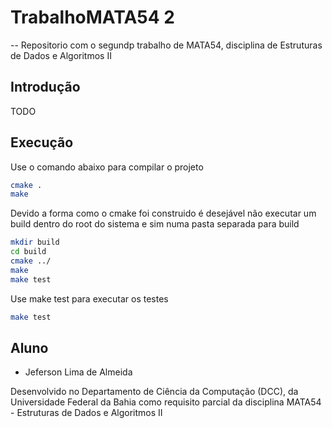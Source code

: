 # TrabalhoMATA54 2
--
Repositorio com o segundp trabalho de MATA54, disciplina de Estruturas de Dados e Algoritmos II

## Introdução
TODO

## Execução
Use o comando abaixo para compilar o projeto

```sh
cmake .
make
```

Devido a forma como o cmake foi construido é desejável não executar um build dentro do root do sistema
e sim numa pasta separada para build

```sh
mkdir build
cd build
cmake ../
make
make test
```

Use make test para executar os testes

```sh
make test
```

## Aluno
* Jeferson Lima de Almeida

Desenvolvido no Departamento de Ciência da Computação (DCC), da Universidade Federal da Bahia
como requisito parcial da disciplina MATA54 - Estruturas de Dados e Algoritmos II

